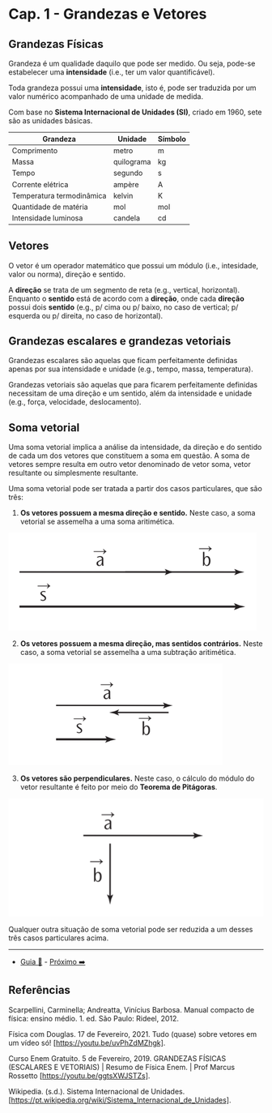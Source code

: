 # Cap. 1 - Grandezas e Vetores

## Grandezas Físicas

Grandeza é um qualidade daquilo que pode ser medido. Ou seja, pode-se estabelecer uma **intensidade** (i.e., ter um valor quantificável).

Toda grandeza possui uma **intensidade**, isto é, pode ser traduzida por um valor numérico acompanhado de uma unidade de medida.

Com base no **Sistema Internacional de Unidades (SI)**, criado em 1960, sete são as unidades básicas.

| Grandeza                  | Unidade    | Símbolo |
| ------------------------- | ---------- | ------- |
| Comprimento               | metro      | m       |
| Massa                     | quilograma | kg      |
| Tempo                     | segundo    | s       |
| Corrente elétrica         | ampère     | A       |
| Temperatura termodinâmica | kelvin     | K       |
| Quantidade de matéria     | mol        | mol     |
| Intensidade luminosa      | candela    | cd      |

## Vetores

O vetor é um operador matemático que possui um módulo (i.e., intesidade, valor ou norma), direção e sentido.

A **direção** se trata de um segmento de reta (e.g., vertical, horizontal). Enquanto o **sentido** está de acordo com a **direção**, onde cada **direção** possui dois **sentido** (e.g., p/ cima ou p/ baixo, no caso de vertical; p/ esquerda ou p/ direita, no caso de horizontal).

## Grandezas escalares e grandezas vetoriais

Grandezas escalares são aquelas que ficam perfeitamente definidas apenas por sua intensidade e unidade (e.g., tempo, massa, temperatura).

Grandezas vetoriais são aquelas que para ficarem perfeitamente definidas necessitam de uma direção e um sentido, além da intensidade e unidade (e.g., força, velocidade, deslocamento).

## Soma vetorial

Uma soma vetorial implica a análise da intensidade, da direção e do sentido de cada um dos vetores que constituem a soma em questão. A soma de vetores sempre resulta em outro vetor denominado de vetor soma, vetor resultante ou simplesmente resultante.

Uma soma vetorial pode ser tratada a partir dos casos particulares, que são três:

1. **Os vetores possuem a mesma direção e sentido.** Neste caso, a soma vetorial se assemelha a uma soma aritimética.

![Caso 1 Soma de Vetorial](https://github.com/hananitallyson/meus-estudos/blob/main/fisica/img/caso-1-soma-vetorial.png)

2. **Os vetores possuem a mesma direção, mas sentidos contrários.** Neste caso, a soma vetorial se assemelha a uma subtração aritimética.

![Caso 2 Soma de Vetorial](https://github.com/hananitallyson/meus-estudos/blob/main/fisica/img/caso-2-soma-vetorial.png)

3. **Os vetores são perpendiculares.** Neste caso, o cálculo do módulo do vetor resultante é feito por meio do **Teorema de Pitágoras**.

![Caso 3 Soma de Vetorial](https://github.com/hananitallyson/meus-estudos/blob/main/fisica/img/caso-3-soma-vetorial.png)

Qualquer outra situação de soma vetorial pode ser reduzida a um desses três casos particulares acima.

---

- [Guia 📝](../guia-de-fisica.md) - [Próximo ➡️](1-grandezas-e-vetores.md)

## Referências

Scarpellini, Carminella; Andreatta, Vinícius Barbosa. Manual compacto de física: ensino médio. 1. ed. São Paulo: Rideel, 2012.

Física com Douglas. 17 de Fevereiro, 2021. Tudo (quase) sobre vetores em um vídeo só! [https://youtu.be/uvPhZdMZhgk].

Curso Enem Gratuito. 5 de Fevereiro, 2019. GRANDEZAS FÍSICAS (ESCALARES E VETORIAIS) | Resumo de Física Enem. | Prof Marcus Rossetto [https://youtu.be/ggtsXWJSTZs].

Wikipedia. (s.d.). Sistema Internacional de Unidades. [https://pt.wikipedia.org/wiki/Sistema_Internacional_de_Unidades].
